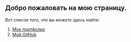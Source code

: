 ## Добро пожаловать на мою страницу.

_Вот список того, что вы можете здесь найти:_

1. [Мое портфолио](https://xiolog.github.io/portfolio/)
2. [Мой GitHub](https://github.com/XIOLog)
